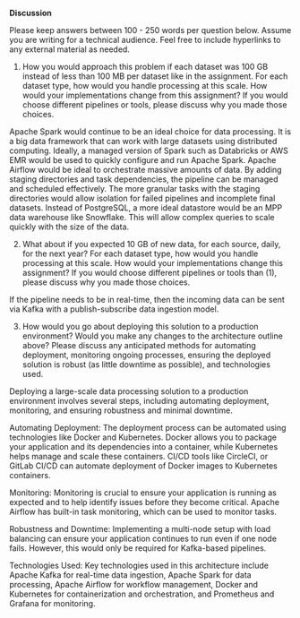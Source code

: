 **Discussion**

Please keep answers between 100 - 250 words per question below. Assume you are writing for a technical audience. Feel free to include hyperlinks to any external material as needed. 
1.	How you would approach this problem if each dataset was 100 GB instead of less than 100 MB per dataset like in the assignment. For each dataset type, how would you handle processing at this scale. How would your implementations change from this assignment? If you would choose different pipelines or tools, please discuss why you made those choices.

Apache Spark would continue to be an ideal choice for data processing. It is a big data framework that can work with large datasets using distributed computing. Ideally, a managed version of Spark such as Databricks or AWS EMR would be used to quickly configure and run Apache Spark. 
Apache Airflow would be ideal to orchestrate massive amounts of data. By adding staging directories and task dependencies, the pipeline can be managed and scheduled effectively. The more granular tasks with the staging directories would allow isolation for failed pipelines and incomplete final datasets. Instead of PostgreSQL, a more ideal datastore would be an MPP data warehouse like Snowflake. This will allow complex queries to scale quickly with the size of the data.  

2.	What about if you expected 10 GB of new data, for each source, daily, for the next year? For each dataset type, how would you handle processing at this scale. How would your implementations change this assignment? If you would choose different pipelines or tools than (1), please discuss why you made those choices. 

If the pipeline needs to be in real-time, then the incoming data can be sent via Kafka with a publish-subscribe data ingestion model. 

3.	How would you go about deploying this solution to a production environment? Would you make any changes to the architecture outline above? Please discuss any anticipated methods for automating deployment, monitoring ongoing processes, ensuring the deployed solution is robust (as little downtime as possible), and technologies used. 

Deploying a large-scale data processing solution to a production environment involves several steps, including automating deployment, monitoring, and ensuring robustness and minimal downtime. 

Automating Deployment: The deployment process can be automated using technologies like Docker and Kubernetes. Docker allows you to package your application and its dependencies into a container, while Kubernetes helps manage and scale these containers. CI/CD tools like CircleCI, or GitLab CI/CD can automate deployment of Docker images to Kubernetes containers. 

Monitoring: Monitoring is crucial to ensure your application is running as expected and to help identify issues before they become critical. Apache Airflow has built-in task monitoring, which can be used to monitor tasks.

Robustness and Downtime: Implementing a multi-node setup with load balancing can ensure your application continues to run even if one node fails. However, this would only be required for Kafka-based pipelines. 

Technologies Used: Key technologies used in this architecture include Apache Kafka for real-time data ingestion, Apache Spark for data processing, Apache Airflow for workflow management, Docker and Kubernetes for containerization and orchestration, and Prometheus and Grafana for monitoring.
